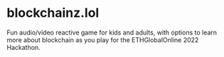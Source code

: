 # blockchainz.lol
Fun audio/video reactive game for kids and adults, with options to learn more about blockchain as you play for the ETHGlobalOnline 2022 Hackathon.
